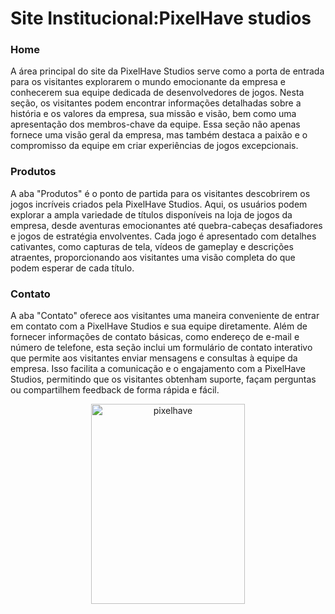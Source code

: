 
# Site Institucional:PixelHave studios
### Home
A área principal do site da PixelHave Studios serve como a porta de entrada para os visitantes explorarem o mundo emocionante da empresa e conhecerem sua equipe dedicada de desenvolvedores de jogos. Nesta seção, os visitantes podem encontrar informações detalhadas sobre a história e os valores da empresa, sua missão e visão, bem como uma apresentação dos membros-chave da equipe. Essa seção não apenas fornece uma visão geral da empresa, mas também destaca a paixão e o compromisso da equipe em criar experiências de jogos excepcionais.
### Produtos
A aba "Produtos" é o ponto de partida para os visitantes descobrirem os jogos incríveis criados pela PixelHave Studios. Aqui, os usuários podem explorar a ampla variedade de títulos disponíveis na loja de jogos da empresa, desde aventuras emocionantes até quebra-cabeças desafiadores e jogos de estratégia envolventes. Cada jogo é apresentado com detalhes cativantes, como capturas de tela, vídeos de gameplay e descrições atraentes, proporcionando aos visitantes uma visão completa do que podem esperar de cada título.
### Contato
A aba "Contato" oferece aos visitantes uma maneira conveniente de entrar em contato com a PixelHave Studios e sua equipe diretamente. Além de fornecer informações de contato básicas, como endereço de e-mail e número de telefone, esta seção inclui um formulário de contato interativo que permite aos visitantes enviar mensagens e consultas à equipe da empresa. Isso facilita a comunicação e o engajamento com a PixelHave Studios, permitindo que os visitantes obtenham suporte, façam perguntas ou compartilhem feedback de forma rápida e fácil.
<p align="center" style="margin: 0; padding: 0;">
  <img src="https://i.ibb.co/dLdyYbT/Sem-t-tulo.png" alt="pixelhave" style="width: 70%;height:320px">
</p>
